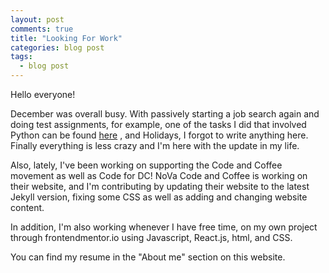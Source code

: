 ```yaml
---
layout: post
comments: true
title: "Looking For Work"
categories: blog post
tags:
  - blog post
---
```


Hello everyone!

December was overall busy. With passively starting a job search again and doing test assignments, for example, one of the tasks I did that involved Python can be found [here](https://github.com/ambrolla/python) , and Holidays, I forgot to write anything here. Finally everything is less crazy and I'm here with the update in my life.

Also, lately, I've been working on supporting the Code and Coffee movement as well as Code for DC! NoVa Code and Coffee is working on their website, and I'm contributing by updating their website to the latest Jekyll version, fixing some CSS as well as adding and changing website content.

In addition, I'm also working whenever I have free time, on my own project through frontendmentor.io using Javascript, React.js, html, and CSS.

You can find my resume in the "About me" section on this website.
